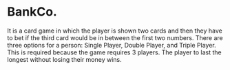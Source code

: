 # BankCo.
It is a card game in which the player is shown two cards and then they have to bet if the third card would be in between the first two numbers. There are three options for a person: Single Player, Double Player, and Triple Player. This is required because the game requires 3 players. The player to last the longest without losing their money wins.

